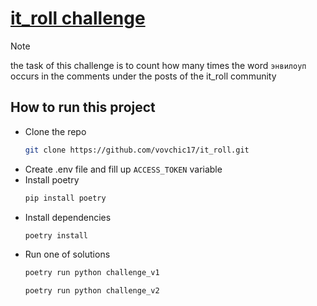 # [it_roll challenge](https://vk.com/wall-218375169_13264)

> [!NOTE]
> the task of this challenge is to count how many times the word `энвилоуп` occurs in the comments under the posts of the it_roll community

## How to run this project

* Clone the repo
  ```bash
  git clone https://github.com/vovchic17/it_roll.git
  ```
* Create .env file and fill up `ACCESS_TOKEN` variable
* Install poetry
  ```bash
  pip install poetry
  ```
* Install dependencies
  ```bash
  poetry install
  ```
* Run one of solutions
  ```bash
  poetry run python challenge_v1
  ```
  ```bash
  poetry run python challenge_v2
  ```